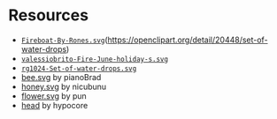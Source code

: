 # Resources

- [`Fireboat-By-Rones.svg`](https://openclipart.org/detail/234103/fireboat)(https://openclipart.org/detail/20448/set-of-water-drops)
- [`valessiobrito-Fire-June-holiday-s.svg`](https://openclipart.org/detail/876/fire-june-holidays)
- [`rg1024-Set-of-water-drops.svg`](https://openclipart.org/detail/20448/set-of-water-drops)
- [bee.svg](https://openclipart.org/detail/63127/bee) by pianoBrad
- [honey.svg](https://openclipart.org/detail/22169/honey) by nicubunu
- [flower.svg](https://openclipart.org/detail/66439/flower) by pun
- [head](https://openclipart.org/detail/216151/pointing-at-your-head) by hypocore
